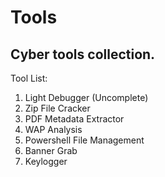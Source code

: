 Tools
=======
Cyber tools collection.
-----------

Tool List:
1. Light Debugger (Uncomplete)
2. Zip File Cracker
3. PDF Metadata Extractor
4. WAP Analysis
5. Powershell File Management
6. Banner Grab
7. Keylogger
